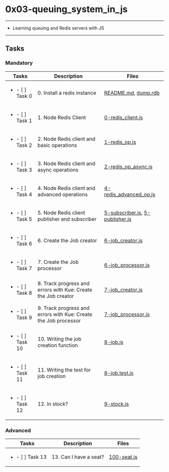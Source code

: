 # 0x03-queuing_system_in_js

---

* Learning queuing and Redis servers with JS

---

## Tasks

### Mandatory

| Tasks | Description | Files |
| ----- | ----- | ----- |
| <ul><li> - [ ] Task 0 </li></ul> | 0. Install a redis instance | [README.md](README.md), [dump.rdb](dump.rdb) |
| <ul><li> - [ ] Task 1 </li></ul> | 1. Node Redis Client | [0-redis_client.js](0-redis_client.js) |
| <ul><li> - [ ] Task 2 </li></ul> | 2. Node Redis client and basic operations | [1-redis_op.js](1-redis_op.js) |
| <ul><li> - [ ] Task 3 </li></ul> | 3. Node Redis client and async operations | [2-redis_op_async.js](2-redis_op_async.js) |
| <ul><li> - [ ] Task 4 </li></ul> | 4. Node Redis client and advanced operations | [4-redis_advanced_op.js](4-redis_advanced_op.js) |
| <ul><li> - [ ] Task 5 </li></ul> | 5. Node Redis client publisher and subscriber | [5-subscriber.js](5-subscriber.js), [5-publisher.js](5-publisher.js) |
| <ul><li> - [ ] Task 6 </li></ul> | 6. Create the Job creator | [6-job_creator.js](6-job_creator.js) |
| <ul><li> - [ ] Task 7 </li></ul> | 7. Create the Job processor | [6-job_processor.js](6-job_processor.js) |
| <ul><li> - [ ] Task 8 </li></ul> | 8. Track progress and errors with Kue: Create the Job creator | [7-job_creator.js](7-job_creator.js) |
| <ul><li> - [ ] Task 9 </li></ul> | 9. Track progress and errors with Kue: Create the Job processor | [7-job_processor.js](7-job_processor.js) |
| <ul><li> - [ ] Task 10 </li></ul> | 10. Writing the job creation function | [8-job.js](8-job.js) |
| <ul><li> - [ ] Task 11 </li></ul> | 11. Writing the test for job creation | [8-job.test.js](8-job.test.js) |
| <ul><li> - [ ] Task 12 </li></ul> | 12. In stock? | [9-stock.js](9-stock.js) |

### Advanced

| Tasks | Description | Files |
| ----- | ----- | ----- |
| <ul><li> - [ ] Task 13 </li></ul> | 13. Can I have a seat? | [100-seat.js](100-seat.js) |
